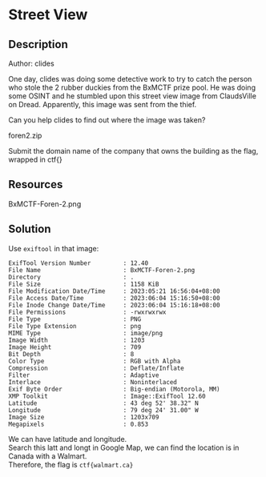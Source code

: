 # Street View
## Description
Author: clides

One day, clides was doing some detective work to try to catch the person who stole the 2 rubber duckies from the BxMCTF prize pool. He was doing some OSINT and he stumbled upon this street view image from ClaudsVille on Dread. Apparently, this image was sent from the thief.

Can you help clides to find out where the image was taken?

foren2.zip

Submit the domain name of the company that owns the building as the flag, wrapped in ctf{}
## Resources
BxMCTF-Foren-2.png
## Solution
Use `exiftool` in that image:  
```
ExifTool Version Number         : 12.40
File Name                       : BxMCTF-Foren-2.png
Directory                       : .
File Size                       : 1158 KiB
File Modification Date/Time     : 2023:05:21 16:56:04+08:00
File Access Date/Time           : 2023:06:04 15:16:50+08:00
File Inode Change Date/Time     : 2023:06:04 15:16:18+08:00
File Permissions                : -rwxrwxrwx
File Type                       : PNG
File Type Extension             : png
MIME Type                       : image/png
Image Width                     : 1203
Image Height                    : 709
Bit Depth                       : 8
Color Type                      : RGB with Alpha
Compression                     : Deflate/Inflate
Filter                          : Adaptive
Interlace                       : Noninterlaced
Exif Byte Order                 : Big-endian (Motorola, MM)
XMP Toolkit                     : Image::ExifTool 12.60
Latitude                        : 43 deg 52' 38.32" N
Longitude                       : 79 deg 24' 31.00" W
Image Size                      : 1203x709
Megapixels                      : 0.853
```  
We can have latitude and longitude.  
Search this latt and longt in Google Map, we can find the location is in Canada with a Walmart.  
Therefore, the flag is `ctf{walmart.ca}`